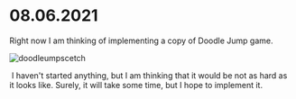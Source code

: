 # 08.06.2021

Right now I am thinking of implementing a copy of Doodle Jump game. 

![doodleumpscetch](https://user-images.githubusercontent.com/71120362/121230610-4528cb00-c8b1-11eb-993d-76b204d60c15.jpg)

<img source = "https://user-images.githubusercontent.com/71120362/121230610-4528cb00-c8b1-11eb-993d-76b204d60c15.jpg" style = "width = 50%; height = 50%;">
I haven't started anything, but I am thinking that it would be not as hard as it looks like. Surely, it will take some time, but I hope to implement it. 
